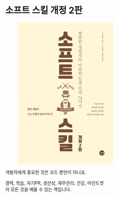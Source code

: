 # 소프트 스킬 개정 2판

<figure><img src="../../.gitbook/assets/image (1).png" alt=""><figcaption></figcaption></figure>

개발자에게 중요한 것은 코드 뿐만이 아니죠.

경력, 학습, 자기PR, 생산성, 재무관리, 건강, 마인드셋\
이 모든 것을 배울 수 있는 책입니다.
